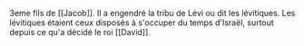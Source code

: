 3eme fils de [[Jacob]]. Il a engendré la tribu de Lévi ou dit les lévitiques.
Les lévitiques étaient ceux disposés à s'occuper du temps d'Israël, surtout depuis ce qu'a décidé le roi [[David]].